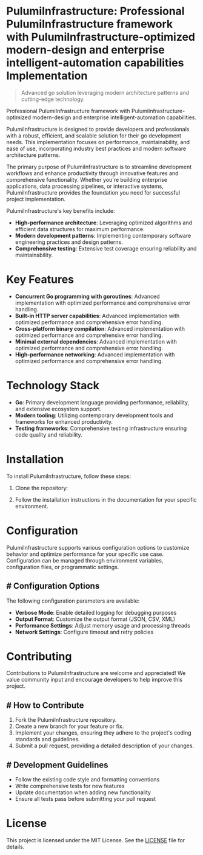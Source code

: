 <!-- fallback_PulumiInfrastructure_20251001225251_50285 -->

# PulumiInfrastructure: Professional PulumiInfrastructure framework with PulumiInfrastructure-optimized modern-design and enterprise intelligent-automation capabilities Implementation
> Advanced go solution leveraging modern architecture patterns and cutting-edge technology.

Professional PulumiInfrastructure framework with PulumiInfrastructure-optimized modern-design and enterprise intelligent-automation capabilities.

PulumiInfrastructure is designed to provide developers and professionals with a robust, efficient, and scalable solution for their go development needs. This implementation focuses on performance, maintainability, and ease of use, incorporating industry best practices and modern software architecture patterns.

The primary purpose of PulumiInfrastructure is to streamline development workflows and enhance productivity through innovative features and comprehensive functionality. Whether you're building enterprise applications, data processing pipelines, or interactive systems, PulumiInfrastructure provides the foundation you need for successful project implementation.

PulumiInfrastructure's key benefits include:

* **High-performance architecture**: Leveraging optimized algorithms and efficient data structures for maximum performance.
* **Modern development patterns**: Implementing contemporary software engineering practices and design patterns.
* **Comprehensive testing**: Extensive test coverage ensuring reliability and maintainability.

# Key Features

* **Concurrent Go programming with goroutines**: Advanced implementation with optimized performance and comprehensive error handling.
* **Built-in HTTP server capabilities**: Advanced implementation with optimized performance and comprehensive error handling.
* **Cross-platform binary compilation**: Advanced implementation with optimized performance and comprehensive error handling.
* **Minimal external dependencies**: Advanced implementation with optimized performance and comprehensive error handling.
* **High-performance networking**: Advanced implementation with optimized performance and comprehensive error handling.

# Technology Stack

* **Go**: Primary development language providing performance, reliability, and extensive ecosystem support.
* **Modern tooling**: Utilizing contemporary development tools and frameworks for enhanced productivity.
* **Testing frameworks**: Comprehensive testing infrastructure ensuring code quality and reliability.

# Installation

To install PulumiInfrastructure, follow these steps:

1. Clone the repository:


2. Follow the installation instructions in the documentation for your specific environment.

# Configuration

PulumiInfrastructure supports various configuration options to customize behavior and optimize performance for your specific use case. Configuration can be managed through environment variables, configuration files, or programmatic settings.

## # Configuration Options

The following configuration parameters are available:

* **Verbose Mode**: Enable detailed logging for debugging purposes
* **Output Format**: Customize the output format (JSON, CSV, XML)
* **Performance Settings**: Adjust memory usage and processing threads
* **Network Settings**: Configure timeout and retry policies

# Contributing

Contributions to PulumiInfrastructure are welcome and appreciated! We value community input and encourage developers to help improve this project.

## # How to Contribute

1. Fork the PulumiInfrastructure repository.
2. Create a new branch for your feature or fix.
3. Implement your changes, ensuring they adhere to the project's coding standards and guidelines.
4. Submit a pull request, providing a detailed description of your changes.

## # Development Guidelines

* Follow the existing code style and formatting conventions
* Write comprehensive tests for new features
* Update documentation when adding new functionality
* Ensure all tests pass before submitting your pull request

# License

This project is licensed under the MIT License. See the [LICENSE](https://github.com/Willysc10/PulumiInfrastructure/blob/main/LICENSE) file for details.
